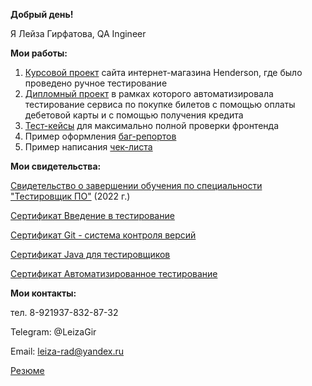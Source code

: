   **Добрый день!**

Я Лейза Гирфатова, QA Ingineer 

  **Мои работы:**

1. [Курсовой проект](https://docs.google.com/document/d/1oycua0AdqkDDp5KD2LZlRfssTHDqULnaGHgKpF_GL8A/edit?usp=sharing) сайта интернет-магазина Henderson, где было проведено ручное тестирование
2. [Дипломный проект](https://github.com/Leiza111/Diplom_QA) в рамках которого автоматизировала тестирование сервиса по покупке билетов с помощью оплаты дебетовой карты и с помощью получения кредита
3. [Тест-кейсы](https://docs.google.com/spreadsheets/d/1bh9-8NagT7vaYSJf8nXI95ioRUFJ0GeAH3tTYo24nOI/edit?usp=sharing) для максимально полной проверки фронтенда
4. Пример оформления [баг-репортов](https://docs.google.com/spreadsheets/d/1v_2-39KiS6hCwdwk5o2TxYIzHmZTMp6DuJMH1cJg0_4/edit?usp=sharing)
5. Пример написания [чек-листа](https://docs.google.com/spreadsheets/d/1ioBrOeACZjz9D4Jjehw7j_vehrWAewJcyxVH2rGy4K8/edit?usp=sharing)

  **Мои свидетельства:**

[Свидетельство о завершении обучения по специальности "Тестировщик ПО"](https://disk.yandex.ru/i/YP65J5L03Pwutw) (2022 г.)

[Сертификат Введение в тестирование](https://disk.yandex.ru/i/BJlEsLhmUEyK0Q)

[Сертификат Git - система контроля версий](https://disk.yandex.ru/i/kIze1lh9gPMf2A)

[Сертификат Java для тестировщиков](https://disk.yandex.ru/i/ABbE1mTJ1iP8bQ)

[Сертификат Автоматизированное тестирование](https://disk.yandex.ru/i/JLhot-cs1yxDew)

  **Мои контакты:**

тел. 8-921937-832-87-32

Telegram: @LeizaGir

Email: leiza-rad@yandex.ru

[Резюме]()